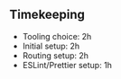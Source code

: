## Timekeeping

- Tooling choice: 2h
- Initial setup: 2h
- Routing setup: 2h
- ESLint/Prettier setup: 1h
